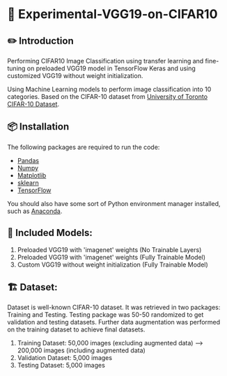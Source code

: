 # 🎦 Experimental-VGG19-on-CIFAR10

## ✏️ Introduction

Performing CIFAR10 Image Classification using transfer learning and fine-tuning on preloaded VGG19 model in TensorFlow Keras and using customized VGG19 without weight initialization.

Using Machine Learning models to perform image classification into 10 categories. Based on the CIFAR-10 dataset from [University of Toronto CIFAR-10 Dataset](https://www.cs.toronto.edu/~kriz/cifar.html).

## 📦 Installation

The following packages are required to run the code:

- [Pandas](https://pandas.pydata.org/)
- [Numpy](https://numpy.org/)
- [Matplotlib](https://matplotlib.org/)
- [sklearn](https://scikit-learn.org/stable/)
- [TensorFlow](https://www.tensorflow.org/)

You should also have some sort of Python environment manager installed, such as [Anaconda](https://www.anaconda.com/).

## 🎯 Included Models:

1. Preloaded VGG19 with 'imagenet' weights (No Trainable Layers)
2. Preloaded VGG19 with 'imagenet' weights (Fully Trainable Model)
3. Custom VGG19 without weight initialization (Fully Trainable Model)

## 🏗️ Dataset:

Dataset is well-known CIFAR-10 dataset. It was retrieved in two packages: Training and Testing.
Testing package was 50-50 randomized to get validation and testing datasets.
Further data augmentation was performed on the training dataset to achieve final datasets.

1. Training Dataset: 50,000 images (excluding augmented data) --> 200,000 images (including augmented data)
2. Validation Dataset: 5,000 images
3. Testing Dataset: 5,000 images

